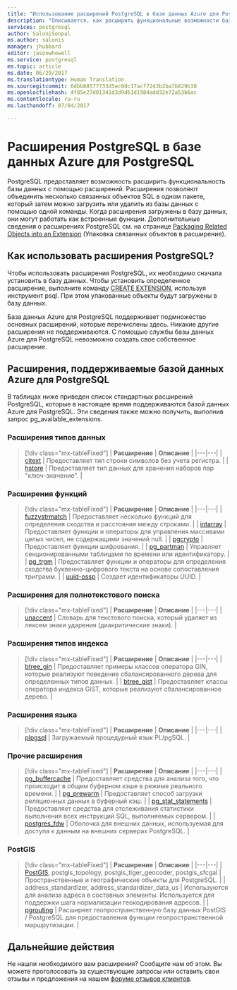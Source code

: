 ```yaml
---
title: "Использование расширений PostgreSQL в базе данных Azure для PostgreSQL | Документация Майкрософт"
description: "Описывается, как расширить функциональные возможности базы данных с помощью расширений в базе данных Azure для PostgreSQL."
services: postgresql
author: SaloniSonpal
ms.author: salonis
manager: jhubbard
editor: jasonwhowell
ms.service: postgresql
ms.topic: article
ms.date: 06/29/2017
ms.translationtype: Human Translation
ms.sourcegitcommit: 6dbb88577733d5ec0dc17acf7243b2ba7b829b38
ms.openlocfilehash: 4f85e27d01341d3d9d61d1984add32e72a53b6ac
ms.contentlocale: ru-ru
ms.lasthandoff: 07/04/2017

---
```

# <a name="postgresql-extensions-in-azure-database-for-postgresql"></a>Расширения PostgreSQL в базе данных Azure для PostgreSQL
PostgreSQL предоставляет возможность расширить функциональность базы данных с помощью расширений. Расширения позволяют объединить несколько связанных объектов SQL в одном пакете, который затем можно загрузить или удалить из базы данных с помощью одной команды. Когда расширения загружены в базу данных, они могут работать как встроенные функции. Дополнительные сведения о расширениях PostgreSQL см. на странице [Packaging Related Objects into an Extension](https://www.postgresql.org/docs/9.6/static/extend-extensions.html) (Упаковка связанных объектов в расширение).

## <a name="how-to-use-postgresql-extensions"></a>Как использовать расширения PostgreSQL?
Чтобы использовать расширения PostgreSQL, их необходимо сначала установить в базу данных. Чтобы установить определенное расширение, выполните команду [CREATE EXTENSION](https://www.postgresql.org/docs/9.6/static/sql-createextension.html), используя инструмент psql. При этом упакованные объекты будут загружены в базу данных.

База данных Azure для PostgreSQL поддерживает подмножество основных расширений, которые перечислены здесь. Никакие другие расширения не поддерживаются. С помощью службы базы данных Azure для PostgreSQL невозможно создать свое собственное расширение.

## <a name="extensions-supported-by-azure-database-for-postgresql"></a>Расширения, поддерживаемые базой данных Azure для PostgreSQL
В таблицах ниже приведен список стандартных расширений PostgreSQL, которые в настоящее время поддерживаются базой данных Azure для PostgreSQL. Эти сведения также можно получить, выполнив запрос pg\_available\_extensions. 

### <a name="data-types-extensions"></a>Расширения типов данных

> [!div class="mx-tableFixed"]
| **Расширение** | **Описание** |
|---|---|
| [citext](https://www.postgresql.org/docs/9.6/static/citext.html) | Предоставляет тип строки символов без учета регистра. |
| [hstore](https://www.postgresql.org/docs/9.6/static/hstore.html) | Предоставляет тип данных для хранения наборов пар "ключ-значение". |

### <a name="functions-extensions"></a>Расширения функций

> [!div class="mx-tableFixed"]
| **Расширение** | **Описание** |
|---|---|
| [fuzzystrmatch](https://www.postgresql.org/docs/9.6/static/fuzzystrmatch.html) | Предоставляет несколько функций для определения сходства и расстояния между строками. |
| [intarray](https://www.postgresql.org/docs/9.6/static/intarray.html) | Предоставляет функции и операторы для управления массивами целых чисел, не содержащими значений null. |
| [pgcrypto](https://www.postgresql.org/docs/9.6/static/pgcrypto.html) | Предоставляет функции шифрования. |
| [pg\_partman](https://pgxn.org/dist/pg_partman/doc/pg_partman.html) | Управляет секционированными таблицами по времени или идентификатору. |
| [pg\_trgm](https://www.postgresql.org/docs/9.6/static/pgtrgm.html) | Предоставляет функции и операторы для определения сходства буквенно-цифрового текста на основе сопоставления триграмм. |
| [uuid-ossp](https://www.postgresql.org/docs/9.6/static/uuid-ossp.html) | Создает идентификаторы UUID. |

### <a name="full-text-search-extensions"></a>Расширения для полнотекстового поиска

> [!div class="mx-tableFixed"]
| **Расширение** | **Описание** |
|---|---|
| [unaccent](https://www.postgresql.org/docs/9.6/static/unaccent.html) | Словарь для текстового поиска, который удаляет из лексем знаки ударения (диакритические знаки). |

### <a name="index-types-extensions"></a>Расширения типов индекса

> [!div class="mx-tableFixed"]
| **Расширение** | **Описание** |
|---|---|
| [btree\_gin](https://www.postgresql.org/docs/9.6/static/btree-gin.html) | Предоставляет примеры классов оператора GIN, которые реализуют поведение сбалансированного дерева для определенных типов данных. |
| [btree\_gist](https://www.postgresql.org/docs/9.6/static/btree-gist.html) | Предоставляет классы оператора индекса GiST, которые реализуют сбалансированное дерево. |

### <a name="language-extensions"></a>Расширения языка

> [!div class="mx-tableFixed"]
| **Расширение** | **Описание** |
|---|---|
| [plpgsql](https://www.postgresql.org/docs/9.6/static/plpgsql.html) | Загружаемый процедурный язык PL/pgSQL. |

### <a name="miscellaneous-extensions"></a>Прочие расширения

> [!div class="mx-tableFixed"]
| **Расширение** | **Описание** |
|---|---|
| [pg\_buffercache](https://www.postgresql.org/docs/9.6/static/pgbuffercache.html) | Предоставляет средства для анализа того, что происходит в общем буферном кэше в режиме реального времени. |
| [pg\_prewarm](https://www.postgresql.org/docs/9.6/static/pgprewarm.html) | Предоставляет способ загрузки реляционных данных в буферный кэш. |
| [pg\_stat\_statements](https://www.postgresql.org/docs/9.6/static/pgstatstatements.html) | Предоставляет средства для отслеживания статистики выполнения всех инструкций SQL, выполняемых сервером. |
| [postgres\_fdw](https://www.postgresql.org/docs/9.6/static/postgres-fdw.html) | Оболочка для внешних данных, используемая для доступа к данным на внешних серверах PostgreSQL. |

### <a name="postgis"></a>PostGIS

> [!div class="mx-tableFixed"]
| **Расширение** | **Описание** |
|---|---|
| [PostGIS](http://www.postgis.net/), postgis\_topology, postgis\_tiger\_geocoder, postgis\_sfcgal | Пространственные и географические объекты для PostgreSQL. |
| address\_standardizer, address\_standardizer\_data\_us | Используются для анализа адреса в составных элементы. Используется для поддержки шага нормализации геокодирования адресов. |
| [pgrouting](http://pgrouting.org/) | Расширяет геопространственную базу данных PostGIS / PostgreSQL для предоставления функции геопространственной маршрутизации. |

## <a name="next-steps"></a>Дальнейшие действия
Не нашли необходимого вам расширения? Сообщите нам об этом. Вы можете проголосовать за существующие запросы или оставить свои отзывы и предложения на нашем [форуме отзывов клиентов](https://feedback.azure.com/forums/597976-azure-database-for-postgresql).

